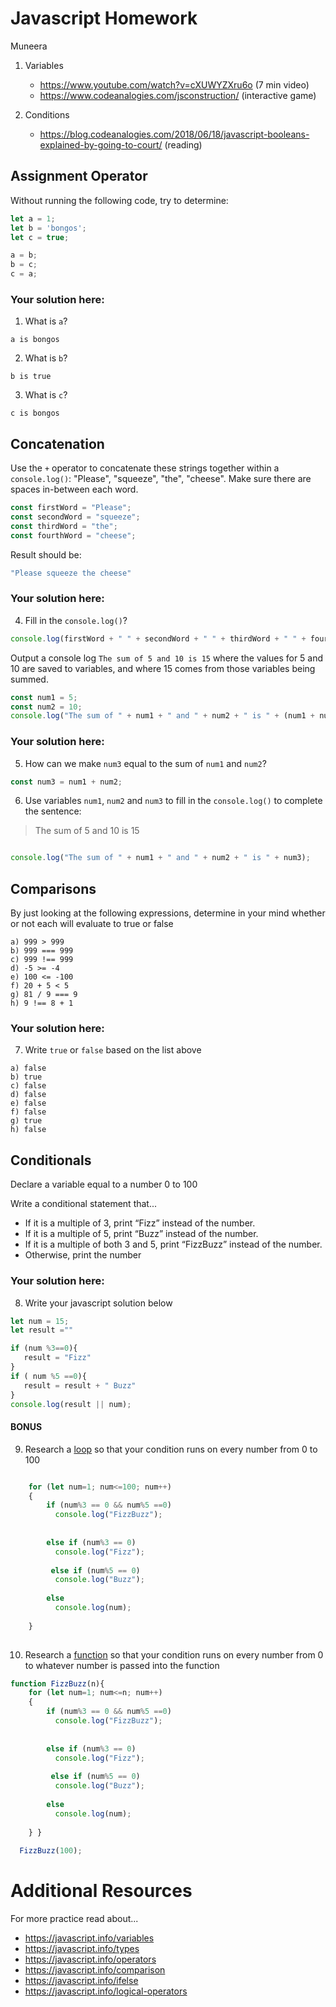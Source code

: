 # Javascript Homework
Muneera
1.  Variables
    - https://www.youtube.com/watch?v=cXUWYZXru6o (7 min video)
    - https://www.codeanalogies.com/jsconstruction/ (interactive game)

2.  Conditions
    - https://blog.codeanalogies.com/2018/06/18/javascript-booleans-explained-by-going-to-court/ (reading)


## Assignment Operator
Without running the following code, try to determine:

```js
let a = 1;
let b = 'bongos';
let c = true;

a = b;
b = c;
c = a;
```

### Your solution here:
1.  What is `a`?
```
a is bongos
```
2.  What is `b`?
```
b is true
```
3.  What is `c`?
```
c is bongos
```

## Concatenation
Use the `+` operator to concatenate these strings together within a `console.log()`: "Please", "squeeze", "the", "cheese". Make sure there are spaces in-between each word.

```js
const firstWord = "Please";
const secondWord = "squeeze";
const thirdWord = "the";
const fourthWord = "cheese";
```
Result should be:
```js
"Please squeeze the cheese"
```

### Your solution here:
4.  Fill in the `console.log()`?
```js
console.log(firstWord + " " + secondWord + " " + thirdWord + " " + fourthWord);
```

Output a console log `The sum of 5 and 10 is 15` where the values for 5 and 10 are saved to variables, and where 15 comes from those variables being summed.
```js
const num1 = 5;
const num2 = 10;
console.log("The sum of " + num1 + " and " + num2 + " is " + (num1 + num2));

```

### Your solution here:
5.  How can we make `num3` equal to the sum of `num1` and `num2`?
```js
const num3 = num1 + num2;
```
6.  Use variables `num1`, `num2` and `num3` to fill in the `console.log()` to complete the sentence: 

>The sum of 5 and 10 is 15

```js

console.log("The sum of " + num1 + " and " + num2 + " is " + num3);
```

## Comparisons
By just looking at the following expressions, determine in your mind whether or not each will evaluate to true or false
```
a) 999 > 999
b) 999 === 999 
c) 999 !== 999
d) -5 >= -4
e) 100 <= -100
f) 20 + 5 < 5 
g) 81 / 9 === 9
h) 9 !== 8 + 1
```
### Your solution here:
7.  Write `true` or `false` based on the list above
```
a) false
b) true
c) false
d) false
e) false
f) false
g) true
h) false
```

## Conditionals
Declare a variable equal to a number 0 to 100

Write a conditional statement that...
- If it is a multiple of 3, print “Fizz” instead of the number.
- If it is a multiple of 5, print “Buzz” instead of the number.
- If it is a multiple of both 3 and 5, print “FizzBuzz” instead of the number.
- Otherwise, print the number

### Your solution here:
8.  Write your javascript solution below
```js
let num = 15;
let result =""

if (num %3==0){
   result = "Fizz"
}
if ( num %5 ==0){
   result = result + " Buzz"
}
console.log(result || num);
```

#### BONUS
9.  Research a [loop](https://javascript.info/while-for) so that your condition runs on every number from 0 to 100
```js

    for (let num=1; num<=100; num++) 
    { 
        if (num%3 == 0 && num%5 ==0)         
          console.log("FizzBuzz");     
          
        
        else if (num%3 == 0)     
          console.log("Fizz");                
        
         else if (num%5 == 0)                        
          console.log("Buzz");                 
      
        else 
          console.log(num);         
            
    } 
  
```
10.  Research a [function](https://javascript.info/function-basics) so that your condition runs on every number from 0 to whatever number is passed into the function
```js
function FizzBuzz(n){
    for (let num=1; num<=n; num++) 
    { 
        if (num%3 == 0 && num%5 ==0)         
          console.log("FizzBuzz");     
          
        
        else if (num%3 == 0)     
          console.log("Fizz");                
        
         else if (num%5 == 0)                        
          console.log("Buzz");                 
      
        else 
          console.log(num);         
            
    } }
  
  FizzBuzz(100);
```

# Additional Resources
For more practice read about...
- https://javascript.info/variables
- https://javascript.info/types
- https://javascript.info/operators
- https://javascript.info/comparison
- https://javascript.info/ifelse
- https://javascript.info/logical-operators